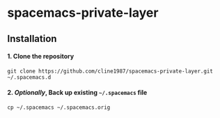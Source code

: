 # spacemacs-private-layer

## Installation

#### 1. Clone the repository
```shell
git clone https://github.com/cline1987/spacemacs-private-layer.git ~/.spacemacs.d
```

#### 2. *Optionally*, Back up existing `~/.spacemacs` file
```shell
cp ~/.spacemacs ~/.spacemacs.orig
```
